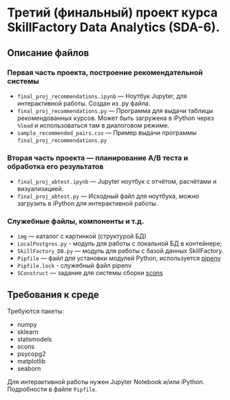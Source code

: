 # Третий (финальный) проект курса SkillFactory Data Analytics (SDA-6).

## Описание файлов

### Первая часть проекта, построение рекомендательной системы

- `final_proj_recommendations.ipynb` — Ноутбук Jupyter, для интерактивной работы. Создан из .py файла.
- `final_proj_recommendations.py` — Программа для выдачи таблицы рекомендованных курсов. Может быть загружена в iPython через `%load` и использоваться там в диалоговом режиме.
- `sample_recommended_pairs.csv` — Пример выдачи программы `final_proj_recommendations.py`

### Вторая часть проекта — планирование A/B теста и обработка его результатов

- `final_proj_abtest.ipynb` — Jupyter ноутбук с отчётом, расчётами и визуализацией.
- `final_proj_abtest.py` — Исходный файл для ноутбука, можно загрузить в iPython для интерактивной работы.

### Служебные файлы, компоненты и т.д.

- `img` — каталог с картинкой (структурой БД)
- `LocalPostgres.py` - модуль для работы с локальной БД в контейнере;
- `SkillFactory_DB.py` — модуль для работы с базой данных SkillFactory.
- `Pipfile` — файл для установки модулей Python, используется [pipenv](https://pipenv.pypa.io/en/latest/)
- `Pipfile.lock` - служебный файл pipenv
- `SConstruct` — задание для системы сборки [scons](https://scons.org)

## Требования к среде

Требуются пакеты:

- numpy
- sklearn
- statsmodels
- scons
- psycopg2
- matplotlib
- seaborn

Для интерактивной работы нужен Jupyter Notebook и/или iPython.  Подробности в файле `Pipfile`.
